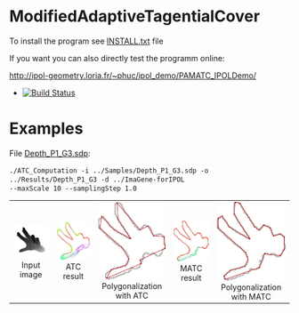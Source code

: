 # ModifiedAdaptiveTagentialCover
To install the program see <a href="https://github.com/ngophuc/ModifiedAdaptiveTagentialCover/blob/master/INSTALL.txt">INSTALL.txt</a> file


If you want you can also directly test the programm online:

http://ipol-geometry.loria.fr/~phuc/ipol_demo/PAMATC_IPOLDemo/


* [![Build Status](https://travis-ci.org/ngophuc/ModifiedAdaptiveTagentialCover.svg?branch=master)](https://travis-ci.org/ngophuc/ModifiedAdaptiveTagentialCover)

# Examples

<p>File <a href="https://github.com/ngophuc/ModifiedAdaptiveTagentialCover/blob/master/Samples/Depth_P1_G3.sdp">Depth_P1_G3.sdp</a>: </p>&#x000A;&#x000A;
<pre class="code highlight js-syntax-highlight plaintext">
<code>./ATC_Computation -i ../Samples/Depth_P1_G3.sdp -o ../Results/Depth_P1_G3 -d ../ImaGene-forIPOL &#x000A;--maxScale 10 --samplingStep 1.0</code>
</pre>&#x000A;&#x000A;
<p>
	<table cellpadding="5">
		<tr>
		<td align="center" valign="center">
			<a href="https://github.com/ngophuc/ModifiedAdaptiveTagentialCover/blob/master/Samples/Depth_P1_G3.png">
				<img width="150" src="https://github.com/ngophuc/ModifiedAdaptiveTagentialCover/blob/master/Samples/Depth_P1_G3.png" alt="Input image" />
			</a>	
		<br />
		Input image
		</td>
		<td align="center" valign="center">
			<a href="https://github.com/ngophuc/ModifiedAdaptiveTagentialCover/blob/master/Results/Depth_P1_G3_ATC.pdf">
				<img width="150" src="https://github.com/ngophuc/ModifiedAdaptiveTagentialCover/blob/master/Results/Depth_P1_G3_ATC.png" alt="Adaptive Tagential Cover result" />
			</a>
		<br />
		ATC result
		</td>	
		<td align="center" valign="center">
			<a href="https://github.com/ngophuc/ModifiedAdaptiveTagentialCover/blob/master/Results/Depth_P1_G3_DPnew_ATC.pdf">
				<img width="150" src="https://github.com/ngophuc/ModifiedAdaptiveTagentialCover/blob/master/Results/Depth_P1_G3_DPnew_ATC.png" alt="Polygonal approximation with ATC" />
			</a>
		<br />
		Polygonalization with ATC
		</td>		
		<td align="center" valign="center">
			<a href="https://github.com/ngophuc/ModifiedAdaptiveTagentialCover/blob/master/Results/Depth_P1_G3_MATC.pdf">
				<img width="150" src="https://github.com/ngophuc/ModifiedAdaptiveTagentialCover/blob/master/Results/Depth_P1_G3_MATC.png" alt="Modified Adaptive Tagential Cover result" />
			</a>
		<br />
		MATC result
		</td>
		<td align="center" valign="center">
			<a href="https://github.com/ngophuc/ModifiedAdaptiveTagentialCover/blob/master/Results/Depth_P1_G3_DPnew_MATC.pdf">
				<img width="150" src="https://github.com/ngophuc/ModifiedAdaptiveTagentialCover/blob/master/Results/Depth_P1_G3_DPnew_MATC.png" alt="Polygonal approximation with MATC" />
			</a>
		<br />
		Polygonalization with MATC
		</td>		
		</tr>
	</table>
</p>

